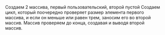 Создаем 2 массива, первый пользовательский, второй пустой
Создаем цикл, который поочередно проверяет размер элемента первого массива,
и если он меньше или равен трем, заносим его во второй массив.
Массив проверяем до конца, создавая и выводя второй массив.